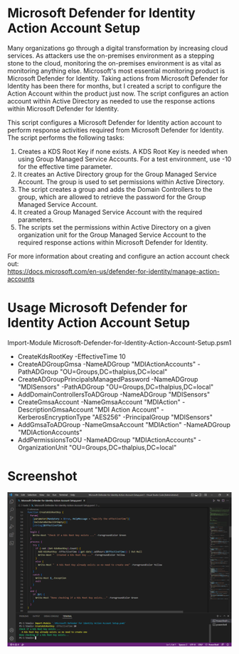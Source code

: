 # Microsoft Defender for Identity Action Account Setup

Many organizations go through a digital transformation by increasing cloud services. As attackers use the on-premises environment as a stepping stone to the cloud, monitoring the on-premises environment is as vital as monitoring anything else. Microsoft's most essential monitoring product is Microsoft Defender for Identity. Taking actions from Microsoft Defender for Identity has been there for months, but I created a script to configure the Action Account within the product just now. The script configures an action account within Active Directory as needed to use the response actions within Microsoft Defender for Identity.

This script configures a Microsoft Defender for Identity action account to perform response activities required from Microsoft Defender for Identity. The script performs the following tasks:
 
1. Creates a KDS Root Key if none exists. A KDS Root Key is needed when using Group Managed Service Accounts. For a test environment, use -10 for the effective time parameter.
2. It creates an Active Directory group for the Group Managed Service Account. The group is used to set permissions within Active Directory.
3. The script creates a group and adds the Domain Controllers to the group, which are allowed to retrieve the password for the Group Managed Service Account.
4. It created a Group Managed Service Account with the required parameters.
5. The scripts set the permissions within Active Directory on a given organization unit for the Group Managed Service Account to the required response actions within Microsoft Defender for Identity.

For more information about creating and configure an action account check out:\
https://docs.microsoft.com/en-us/defender-for-identity/manage-action-accounts

# Usage Microsoft Defender for Identity Action Account Setup

Import-Module Microsoft-Defender-for-Identity-Action-Account-Setup.psm1

- CreateKdsRootKey -EffectiveTime 10
- CreateADGroupGmsa -NameADGroup "MDIActionAccounts" -PathADGroup "OU=Groups,DC=thalpius,DC=local"
- CreateADGroupPrincipalsManagedPassword -NameADGroup "MDISensors" -PathADGroup "OU=Groups,DC=thalpius,DC=local"
- AddDomainControllersToADGroup -NameADGroup "MDISensors"
- CreateGmsaAccount -NameGmsaAccount "MDIAction" -DescriptionGmsaAccount "MDI Action Account" -KerberosEncryptionType "AES256" -PrincipalGroup "MDISensors"
- AddGmsaToADGroup -NameGmsaAccount "MDIAction" -NameADGroup "MDIActionAccounts"
- AddPermissionsToOU -NameADGroup "MDIActionAccounts" -OrganizationUnit "OU=Groups,DC=thalpius,DC=local"

# Screenshot

![Alt text](/Screenshots/Microsoft-Defender-for-Identity-Action-Account-Setup_01.png?raw=true "Microsoft Defender for Identity Action Account Setup")
